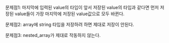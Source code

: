 문제점1: 마지막에 입력된 value의 타입이 앞서 저장된 value의 타입과 같다면 먼저 저장된 value들이 가장 마지막에 저장된 value값으로 모두 바뀐다.

문제점2: array에 string 타입을 저장하려 하면 제대로 저장이 안된다.

문제점3: nested_array가 제대로 작동하지 않는다.
